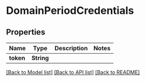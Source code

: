 # DomainPeriodCredentials

## Properties

Name | Type | Description | Notes
------------ | ------------- | ------------- | -------------
**token** | **String** |  |

[[Back to Model list]](./README.md#documentation-for-models) [[Back to API list]](./README.md#documentation-for-api-endpoints) [[Back to README]](../README.md)

